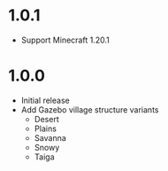 # 1.0.1

- Support Minecraft 1.20.1

# 1.0.0

- Initial release
- Add Gazebo village structure variants
  - Desert
  - Plains
  - Savanna
  - Snowy
  - Taiga

#
